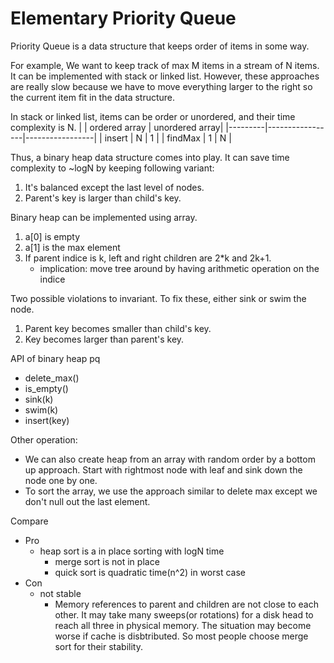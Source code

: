 # Elementary Priority Queue

Priority Queue is a data structure that keeps order of items in some way.

For example, We want to keep track of max M items in a stream of N items. It can be implemented with stack or linked list. However, these approaches are really slow because we have to move everything larger to the right so the current item fit in the data structure.

In stack or linked list, items can be order or unordered, and their time complexity is N.
|         | ordered array   | unordered  array|
|---------|-----------------|-----------------|
| insert  | N               | 1               |
| findMax | 1               | N               |

Thus, a binary heap data structure comes into play. It can save time complexity to ~logN by keeping following variant:
1. It's balanced except the last level of nodes.
2. Parent's key is larger than child's key.

Binary heap can be implemented using array.
1. a[0] is empty
2. a[1] is the max element
3. If parent indice is k, left and right children are 2*k and 2k+1.
    - implication: move tree around by having arithmetic operation on the indice

Two possible violations to invariant. To fix these, either sink or swim the node.
1. Parent key becomes smaller than child's key.
2. Key becomes larger than parent's key.

API of binary heap pq
- delete_max()
- is_empty()
- sink(k)
- swim(k)
- insert(key)

Other operation:
- We can also create heap from an array with random order by a bottom up approach. Start with rightmost node with leaf and sink down the node one by one.
- To sort the array, we use the approach similar to delete max except we don't null out the last element.

Compare
- Pro
    - heap sort is a in place sorting with logN time
        - merge sort is not in place
        - quick sort is quadratic time(n^2) in worst case
- Con
    - not stable
        - Memory references to parent and children are not close to each other. It may take many sweeps(or rotations) for a disk head to reach all three in physical memory. The situation may become worse if cache is disbtributed. So most people choose merge sort for their stability.
